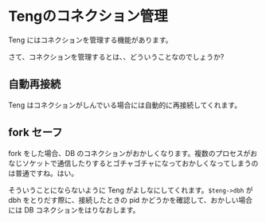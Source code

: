 Tengのコネクション管理
======================

Teng にはコネクションを管理する機能があります。

さて、コネクションを管理するとは、、どういうことなのでしょうか?

## 自動再接続

Teng はコネクションがしんでいる場合には自動的に再接続してくれます。

## fork セーフ

fork をした場合、DB のコネクションがおかしくなります。複数のプロセスがおなじソケットで通信したりするとゴチャゴチャになっておかしくなってしまうのは普通ですね。はい。

そういうことにならないように Teng がよしなにしてくれます。`$teng->dbh` が dbh をとりだす際に、接続したときの pid かどうかを確認して、おかしい場合には DB コネクションをはりなおします。

